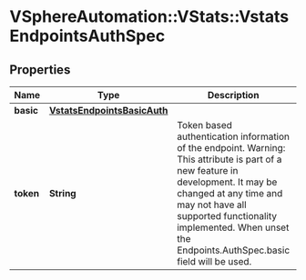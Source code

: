 # VSphereAutomation::VStats::VstatsEndpointsAuthSpec

## Properties
Name | Type | Description | Notes
------------ | ------------- | ------------- | -------------
**basic** | [**VstatsEndpointsBasicAuth**](VstatsEndpointsBasicAuth.md) |  | [optional] 
**token** | **String** | Token based authentication information of the endpoint. Warning: This attribute is part of a new feature in development. It may be changed at any time and may not have all supported functionality implemented. When unset the Endpoints.AuthSpec.basic field will be used. | [optional] 


